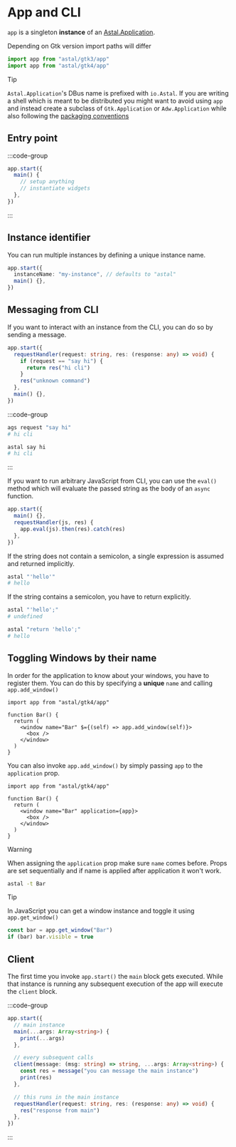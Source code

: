 # App and CLI

`app` is a singleton **instance** of an
[Astal.Application](https://aylur.github.io/libastal/astal4/class.Application.html).

Depending on Gtk version import paths will differ

```ts
import app from "astal/gtk3/app"
import app from "astal/gtk4/app"
```

> [!TIP]
>
> `Astal.Application`'s DBus name is prefixed with `io.Astal`. If you are
> writing a shell which is meant to be distributed you might want to avoid using
> `app` and instead create a subclass of `Gtk.Application` or `Adw.Application`
> while also following the
> [packaging conventions](https://gjs.guide/guides/gtk/application-packaging.html)

## Entry point

:::code-group

```ts [app.ts]
app.start({
  main() {
    // setup anything
    // instantiate widgets
  },
})
```

:::

## Instance identifier

You can run multiple instances by defining a unique instance name.

```ts
app.start({
  instanceName: "my-instance", // defaults to "astal"
  main() {},
})
```

## Messaging from CLI

If you want to interact with an instance from the CLI, you can do so by sending
a message.

```ts
app.start({
  requestHandler(request: string, res: (response: any) => void) {
    if (request == "say hi") {
      return res("hi cli")
    }
    res("unknown command")
  },
  main() {},
})
```

:::code-group

```sh [ags cli]
ags request "say hi"
# hi cli
```

```sh [astal cli]
astal say hi
# hi cli
```

:::

If you want to run arbitrary JavaScript from CLI, you can use the `eval()`
method which will evaluate the passed string as the body of an `async` function.

```ts
app.start({
  main() {},
  requestHandler(js, res) {
    app.eval(js).then(res).catch(res)
  },
})
```

If the string does not contain a semicolon, a single expression is assumed and
returned implicitly.

```sh
astal "'hello'"
# hello
```

If the string contains a semicolon, you have to return explicitly.

```sh
astal "'hello';"
# undefined

astal "return 'hello';"
# hello
```

## Toggling Windows by their name

In order for the application to know about your windows, you have to register
them. You can do this by specifying a **unique** `name` and calling
`app.add_window()`

```tsx {5}
import app from "astal/gtk4/app"

function Bar() {
  return (
    <window name="Bar" $={(self) => app.add_window(self)}>
      <box />
    </window>
  )
}
```

You can also invoke `app.add_window()` by simply passing `app` to the
`application` prop.

```tsx {5}
import app from "astal/gtk4/app"

function Bar() {
  return (
    <window name="Bar" application={app}>
      <box />
    </window>
  )
}
```

> [!WARNING]
>
> When assigning the `application` prop make sure `name` comes before. Props are
> set sequentially and if name is applied after application it won't work.

```sh [astal]
astal -t Bar
```

> [!TIP]
>
> In JavaScript you can get a window instance and toggle it using
> `app.get_window()`
>
> ```ts
> const bar = app.get_window("Bar")
> if (bar) bar.visible = true
> ```

## Client

The first time you invoke `app.start()` the `main` block gets executed. While
that instance is running any subsequent execution of the app will execute the
`client` block.

:::code-group

```ts [main.ts]
app.start({
  // main instance
  main(...args: Array<string>) {
    print(...args)
  },

  // every subsequent calls
  client(message: (msg: string) => string, ...args: Array<string>) {
    const res = message("you can message the main instance")
    print(res)
  },

  // this runs in the main instance
  requestHandler(request: string, res: (response: any) => void) {
    res("response from main")
  },
})
```

:::
